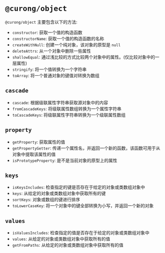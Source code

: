 # `@curong/object`


`@curong/object` 主要包含以下的方法:

- `constructor`: 获取一个值的构造函数
- `constructorName`: 获取一个值的构造函数的名称
- `createWithNull`: 创建一个纯对象，该对象的原型是 `null`
- `deleteAttrs`: 从一个对象中删除一些属性
- `shallowEqual`: 通过浅比较的方式比较两个对象中的属性。(仅比较对象中的一层属性)
- `stringify`: 将一个值转换为一个字符串
- `toArray`: 将一个普通对象的键值对转换为数组

##  `cascade`

- `cascade`: 根据级联属性字符串获取源对象中的内容
- `fromCascadeKeys`: 将级联属性数组转换为一个属性字符串
- `toCascadeKeys`: 将级联属性字符串转换为一个级联属性数组

##  `property`

- `getProperty`: 获取属性的值
- `getPropertyGetter`: 传递一个属性名，并返回一个新的函数，该函数可用于从对象中提取该属性的值
- `isPrototypeProperty`: 是不是当前对象的原型上的属性

##  `keys`

- `isKeysIncludes`: 检查指定的键是否存在于给定的对象或类数组对象中
- `keys`: 从给定的对象或类数组对象中获取所有的键
- `sortKeys`: 对象或数组的键进行排序
- `toLowerCaseKey`: 将一个对象中的键全部转换为小写，并返回一个新的对象

##  `values`

- `isValuesIncludes`: 检查指定的值是否存在于给定的对象或类数组对象中
- `values`: 从给定的对象或类数组对象中获取所有的值
- `getFromPaths`: 从给定的对象或类数组对象中获取所有的值
